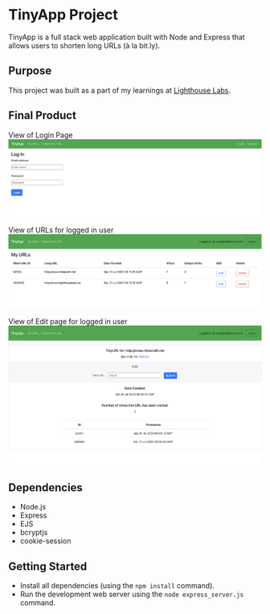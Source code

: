 # TinyApp Project

TinyApp is a full stack web application built with Node and Express that allows users to shorten long URLs (à la bit.ly).

## Purpose

This project was built as a part of my learnings at [Lighthouse Labs](https://www.lighthouselabs.ca).

## Final Product

View of Login Page
!["Screenshot of Log In Page"](https://github.com/cvsluis/tinyapp/blob/main/docs/login.png?raw=true)

View of URLs for logged in user
!["Screenshot of URLs Page"](https://github.com/cvsluis/tinyapp/blob/main/docs/urls-page.png?raw=true)

View of Edit page for logged in user
!["Screenshot of Edit Page"](https://github.com/cvsluis/tinyapp/blob/main/docs/url-edit.png?raw=true)

## Dependencies

- Node.js
- Express
- EJS
- bcryptjs
- cookie-session

## Getting Started

- Install all dependencies (using the `npm install` command).
- Run the development web server using the `node express_server.js` command.